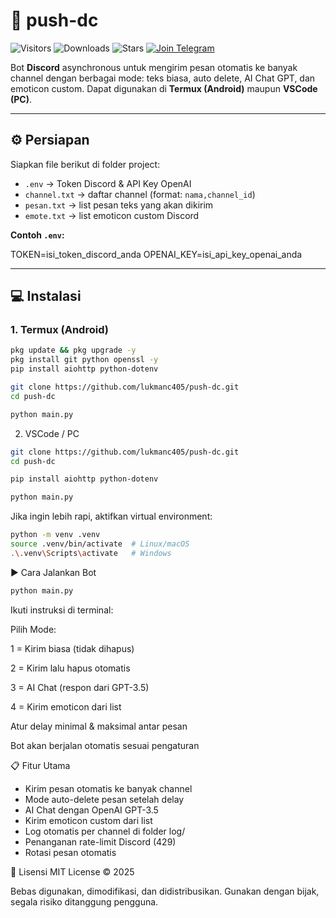 # 🚀 push-dc

![Visitors](https://visitor-badge.laobi.icu/badge?page_id=lukmanc405.push-dc)
![Downloads](https://img.shields.io/github/downloads/lukmanc405/push-dc/total?color=blue&label=Downloads)
![Stars](https://img.shields.io/github/stars/lukmanc405/push-dc?style=social)
[![Join Telegram](https://img.shields.io/badge/Join-Telegram-blue?logo=telegram)](https://t.me/detective_gems)

Bot **Discord** asynchronous untuk mengirim pesan otomatis ke banyak channel dengan berbagai mode: teks biasa, auto delete, AI Chat GPT, dan emoticon custom. Dapat digunakan di **Termux (Android)** maupun **VSCode (PC)**.

---

## ⚙️ Persiapan

Siapkan file berikut di folder project:

- `.env` → Token Discord & API Key OpenAI
- `channel.txt` → daftar channel (format: `nama,channel_id`)
- `pesan.txt` → list pesan teks yang akan dikirim
- `emote.txt` → list emoticon custom Discord

**Contoh `.env`:**

TOKEN=isi_token_discord_anda
OPENAI_KEY=isi_api_key_openai_anda

---

## 💻 Instalasi

### **1. Termux (Android)**

```bash
pkg update && pkg upgrade -y
pkg install git python openssl -y
pip install aiohttp python-dotenv

git clone https://github.com/lukmanc405/push-dc.git
cd push-dc

python main.py
```
2. VSCode / PC
```bash
git clone https://github.com/lukmanc405/push-dc.git
cd push-dc

pip install aiohttp python-dotenv

python main.py
```
Jika ingin lebih rapi, aktifkan virtual environment:
```bash
python -m venv .venv
source .venv/bin/activate  # Linux/macOS
.\.venv\Scripts\activate   # Windows
```
▶️ Cara Jalankan Bot
```bash
python main.py
```
Ikuti instruksi di terminal:

Pilih Mode:

1 = Kirim biasa (tidak dihapus)

2 = Kirim lalu hapus otomatis

3 = AI Chat (respon dari GPT-3.5)

4 = Kirim emoticon dari list

Atur delay minimal & maksimal antar pesan

Bot akan berjalan otomatis sesuai pengaturan

📋 Fitur Utama
- Kirim pesan otomatis ke banyak channel
-  Mode auto-delete pesan setelah delay
- AI Chat dengan OpenAI GPT-3.5
- Kirim emoticon custom dari list
- Log otomatis per channel di folder log/
- Penanganan rate-limit Discord (429)
- Rotasi pesan otomatis

🤝 Lisensi
MIT License © 2025

Bebas digunakan, dimodifikasi, dan didistribusikan. Gunakan dengan bijak, segala risiko ditanggung pengguna.
